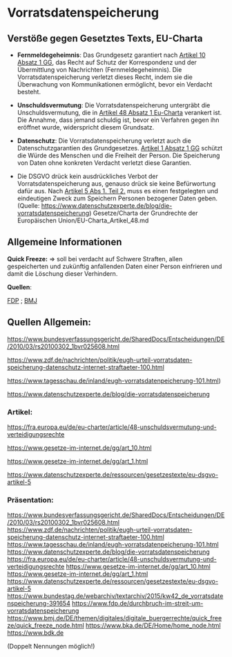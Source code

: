 # Vorratsdatenspeicherung


## Verstöße gegen Gesetztes Texts, EU-Charta


- **Fernmeldegeheimnis**: Das Grundgesetz garantiert nach [Artikel 10 Absatz 1 GG](Gesetze/GG/GG_Artikel_10.md), das Recht auf Schutz der Korrespondenz und der Übermittlung von Nachrichten (Fernmeldegeheimnis). Die Vorratsdatenspeicherung verletzt dieses Recht, indem sie die Überwachung von Kommunikationen ermöglicht, bevor ein Verdacht besteht.

- **Unschuldsvermutung**: Die Vorratsdatenspeicherung untergräbt die Unschuldsvermutung, die in [Artikel 48 Absatz 1 Eu-Charta](Gesetze/Charta-der-Grundrechte-der-Europäischen-Union/EU-Charta_Artikel_48.md) verankert ist. Die Annahme, dass jemand schuldig ist, bevor ein Verfahren gegen ihn eröffnet wurde, widerspricht diesem Grundsatz.

- **Datenschutz**: Die Vorratsdatenspeicherung verletzt auch die Datenschutzgarantien des Grundgesetzes. [Artikel 1 Absatz 1 GG](Gesetze/GG/GG_Artikel_1.md#(1)) schützt die Würde des Menschen und die Freiheit der Person. Die Speicherung von Daten ohne konkreten Verdacht verletzt diese Garantien.

- Die DSGVO drück kein ausdrückliches Verbot der Vorratsdatenspeicherung aus, genauso drück sie keine Befürwortung dafür aus. Nach [Artikel 5 Abs 1. Teil 2.](Gesetze/DSGVO/DSGVO_Artikel_5.md)  muss es einen festgelegten und eindeutigen Zweck zum Speichern Personen bezogener Daten geben. (Quelle: https://www.datenschutzexperte.de/blog/die-vorratsdatenspeicherung)
Gesetze/Charta der Grundrechte der Europäischen Union/EU-Charta_Artikel_48.md


## Allgemeine Informationen

**Quick Freeze:** 
=> soll bei verdacht auf Schwere Straften, allen gespeicherten und zukünftig anfallenden Daten einer Person einfrieren und damit die Löschung dieser Verhindern.

**Quellen**:

[FDP](https://www.fdp.de/durchbruch-im-streit-um-vorratsdatenspeicherung) ;  [BMJ](https://www.bmj.de/DE/themen/digitales/digitale_buergerrechte/quick_freeze/quick_freeze_node.html) 



## Quellen Allgemein:

https://www.bundesverfassungsgericht.de/SharedDocs/Entscheidungen/DE/2010/03/rs20100302_1bvr025608.html

 https://www.zdf.de/nachrichten/politik/eugh-urteil-vorratsdaten-speicherung-datenschutz-internet-straftaeter-100.html

 https://www.tagesschau.de/inland/eugh-vorratsdatenpeicherung-101.html)

https://www.datenschutzexperte.de/blog/die-vorratsdatenspeicherung


### Artikel:

https://fra.europa.eu/de/eu-charter/article/48-unschuldsvermutung-und-verteidigungsrechte

https://www.gesetze-im-internet.de/gg/art_10.html

https://www.gesetze-im-internet.de/gg/art_1.html

https://www.datenschutzexperte.de/ressourcen/gesetzestexte/eu-dsgvo-artikel-5




### Präsentation:

https://www.bundesverfassungsgericht.de/SharedDocs/Entscheidungen/DE/2010/03/rs20100302_1bvr025608.html
https://www.zdf.de/nachrichten/politik/eugh-urteil-vorratsdaten-speicherung-datenschutz-internet-straftaeter-100.html
https://www.tagesschau.de/inland/eugh-vorratsdatenpeicherung-101.html
https://www.datenschutzexperte.de/blog/die-vorratsdatenspeicherung
https://fra.europa.eu/de/eu-charter/article/48-unschuldsvermutung-und-verteidigungsrechte
https://www.gesetze-im-internet.de/gg/art_10.html
https://www.gesetze-im-internet.de/gg/art_1.html
https://www.datenschutzexperte.de/ressourcen/gesetzestexte/eu-dsgvo-artikel-5
https://www.bundestag.de/webarchiv/textarchiv/2015/kw42_de_vorratsdatenspeicherung-391654
https://www.fdp.de/durchbruch-im-streit-um-vorratsdatenspeicherung
https://www.bmj.de/DE/themen/digitales/digitale_buergerrechte/quick_freeze/quick_freeze_node.html
https://www.bka.de/DE/Home/home_node.html
https://www.bdk.de



(Doppelt Nennungen möglich!)
